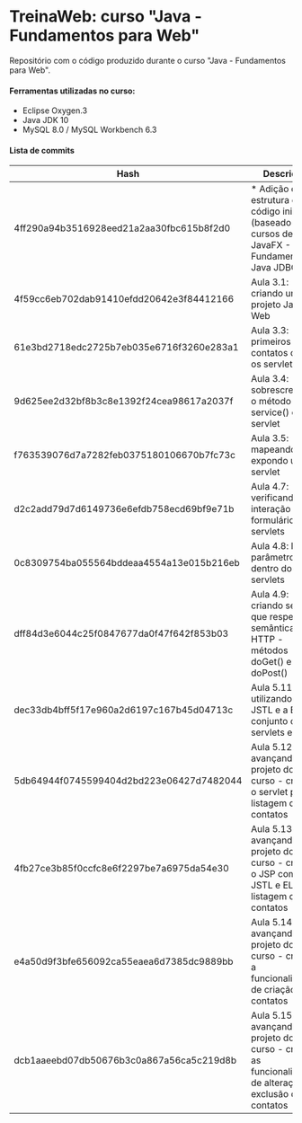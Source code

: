 # TreinaWeb: curso "Java - Fundamentos para Web"

Repositório com o código produzido durante o curso "Java - Fundamentos para Web".

#### Ferramentas utilizadas no curso:
  - Eclipse Oxygen.3
  - Java JDK 10
  - MySQL 8.0 / MySQL Workbench 6.3

#### Lista de commits
| Hash | Descrição |
| ------ | ------ |
| 4ff290a94b3516928eed21a2aa30fbc615b8f2d0 | * Adição de estrutura de código inicial (baseado nos cursos de JavaFX - Fundamentos e Java JDBC) *  |
| 4f59cc6eb702dab91410efdd20642e3f84412166 | Aula 3.1: criando um projeto Java Web |
| 61e3bd2718edc2725b7eb035e6716f3260e283a1 | Aula 3.3: primeiros contatos com os servlets |
| 9d625ee2d32bf8b3c8e1392f24cea98617a2037f | Aula 3.4: sobrescrevendo o método service() de um servlet |
| f763539076d7a7282feb0375180106670b7fc73c | Aula 3.5: mapeando e expondo um servlet |
| d2c2add79d7d6149736e6efdb758ecd69bf9e71b | Aula 4.7: verificando a interação entre formulários e servlets |
| 0c8309754ba055564bddeaa4554a13e015b216eb | Aula 4.8: lendo parâmetros dentro dos servlets |
| dff84d3e6044c25f0847677da0f47f642f853b03 | Aula 4.9: criando servlets que respeitem a semântica do HTTP - métodos doGet() e doPost() |
| dec33db4bff5f17e960a2d6197c167b45d04713c | Aula 5.11: utilizando a JSTL e a EL em conjunto com servlets e JSPs |
| 5db64944f0745599404d2bd223e06427d7482044 | Aula 5.12: avançando no projeto do curso - criando o servlet para listagem de contatos |
| 4fb27ce3b85f0ccfc8e6f2297be7a6975da54e30 | Aula 5.13: avançando no projeto do curso - criando o JSP com JSTL e EL para listagem de contatos |
| e4a50d9f3bfe656092ca55eaea6d7385dc9889bb | Aula 5.14: avançando no projeto do curso - criando a funcionalidade de criação de contatos |
| dcb1aaeebd07db50676b3c0a867a56ca5c219d8b | Aula 5.15: avançando no projeto do curso - criando as funcionalidades de alteração e exclusão de contatos |
